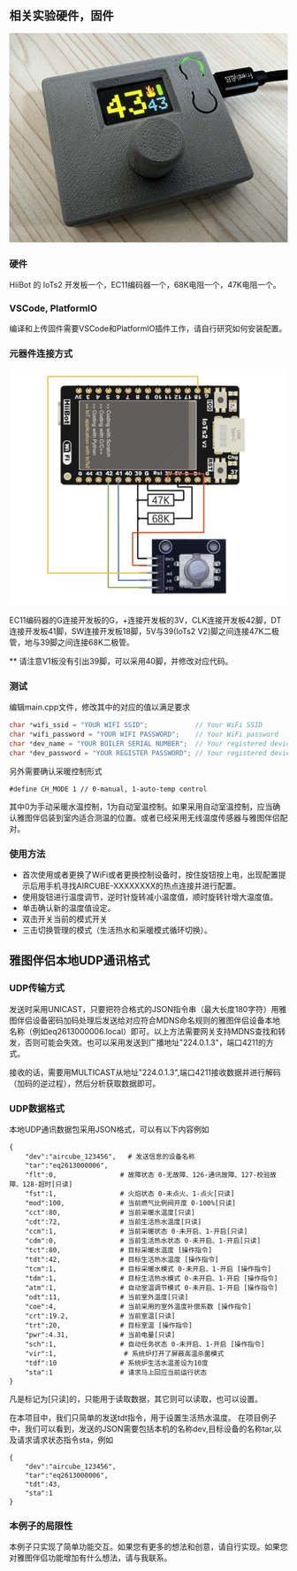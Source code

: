 ## 相关实验硬件，固件

[![remote box for airtub partner](./stl/remotebox-thin.jpg 'Remote box for Airtub Partner')](http://airtub.com)

### 硬件

HiiBot 的 IoTs2 开发板一个，EC11编码器一个，68K电阻一个，47K电阻一个。

### VSCode, PlatformIO

编译和上传固件需要VSCode和PlatformIO插件工作，请自行研究如何安装配置。

### 元器件连接方式

[![connect diagram](./stl/IoTs2V2_diagram.png 'IoTs2 V2 Connect diagram')](http://airtub.com)

EC11编码器的G连接开发板的G，+连接开发板的3V，CLK连接开发板42脚，DT连接开发板41脚，SW连接开发板18脚，5V与39(IoTs2 V2)脚之间连接47K二极管，地与39脚之间连接68K二极管。

** 请注意V1板没有引出39脚，可以采用40脚，并修改对应代码。

### 测试

编辑main.cpp文件，修改其中的对应的值以满足要求
```C
char *wifi_ssid = "YOUR WIFI SSID";            // Your WiFi SSID
char *wifi_password = "YOUR WIFI PASSWORD";    // Your WiFi password
char *dev_name = "YOUR BOILER SERIAL NUMBER";  // Your registered device serial number
char *dev_password = "YOUR REGISTER PASSWORD"; // Your registered device password
```

另外需要确认采暖控制形式
```
#define CH_MODE 1 // 0-manual, 1-auto-temp control
```
其中0为手动采暖水温控制，1为自动室温控制。如果采用自动室温控制，应当确认雅图伴侣装到室内适合测温的位置。或者已经采用无线温度传感器与雅图伴侣配对。

### 使用方法

- 首次使用或者更换了WiFi或者更换控制设备时，按住旋钮按上电，出现配置提示后用手机寻找AIRCUBE-XXXXXXXX的热点连接并进行配置。
- 使用旋钮进行温度调节，逆时针旋转减小温度值，顺时旋转针增大温度值。
- 单击确认新的温度值设定。
- 双击开关当前的模式开关
- 三击切换管理的模式（生活热水和采暖模式循环切换）。

## 雅图伴侣本地UDP通讯格式

### UDP传输方式

发送时采用UNICAST，只要把符合格式的JSON指令串（最大长度180字符）用雅图伴侣设备密码加码处理后发送给对应符合MDNS命名规则的雅图伴侣设备本地名称（例如eq2613000006.local）即可。以上方法需要网关支持MDNS查找和转发，否则可能会失效。也可以采用发送到广播地址"224.0.1.3"，端口4211的方式。

接收的话，需要用MULTICAST从地址"224.0.1.3",端口4211接收数据并进行解码（加码的逆过程），然后分析获取数据即可。

### UDP数据格式

本地UDP通讯数据包采用JSON格式，可以有以下内容例如
```
{
    "dev":"aircube_123456",   # 发送信息的设备名称
    "tar":"eq2613000006",
    "flt":0,                # 故障状态 0-无故障、126-通讯故障、127-校验故障、128-超时[只读]
    "fst":1,                # 火焰状态 0-未点火、1-点火[只读]
    "mod":100,              # 当前燃气比例阀开度 0-100%[只读]
    "cct":80,               # 当前采暖水温度[只读]
    "cdt":72,               # 当前生活热水温度[只读]
    "ccm":1,                # 当前采暖状态 0-未开启、1-开启[只读]
    "cdm":0,                # 当前生活热水状态 0-未开启、1-开启[只读]
    "tct":80,               # 目标采暖水温度 [操作指令]
    "tdt":42,               # 目标生活热水温度 [操作指令]
    "tcm":1,                # 目标采暖水模式 0-未开启、1-开启 [操作指令]
    "tdm":1,                # 目标生活热水模式 0-未开启、1-开启 [操作指令]
    "atm":1,                # 自动室温调节模式 0-未开启、1-开启 [操作指令]
    "odt":11,               # 当前室外温度[只读]
    "coe":4,                # 当前采用的室外温度补偿系数 [操作指令]
    "crt":19.2,             # 当前室温[只读]
    "trt":20,               # 目标室温 [操作指令]
    "pwr":4.31,             # 当前电量[只读]
    "sch":1,                # 自动任务状态 0-未开启、1-开启 [操作指令]
    "vir":1,                 # 系统炉打开了屏蔽高温杀菌模式
    "tdf":10                # 系统炉生活水温差设为10度
    "sta":1                 # 请求马上回应当前运行状态
}
```
凡是标记为[只读]的，只能用于读取数据，其它则可以读取，也可以设置。

在本项目中，我们只简单的发送tdt指令，用于设置生活热水温度。
在项目例子中，我们可以看到，发送的JSON需要包括本机的名称dev,目标设备的名称tar,以及请求请求状态指令sta，例如
```
{
    "dev":"aircube_123456",
    "tar":"eq2613000006",
    "tdt":43,
    "sta":1
}
```

### 本例子的局限性

本例子只实现了简单功能交互。如果您有更多的想法和创意，请自行实现。如果您对雅图伴侣功能增加有什么想法，请与我联系。